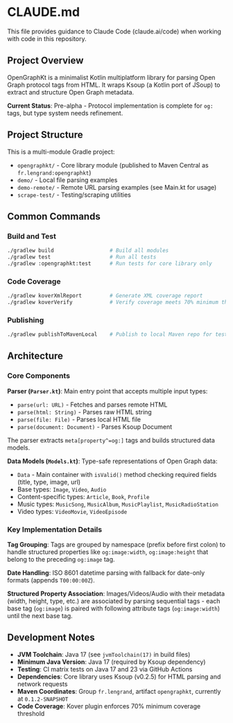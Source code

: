 # CLAUDE.md

This file provides guidance to Claude Code (claude.ai/code) when working with code in this repository.

## Project Overview

OpenGraphKt is a minimalist Kotlin multiplatform library for parsing Open Graph protocol tags from HTML. It wraps Ksoup (a Kotlin port of JSoup) to extract and structure Open Graph metadata.

**Current Status**: Pre-alpha - Protocol implementation is complete for `og:` tags, but type system needs refinement.

## Project Structure

This is a multi-module Gradle project:

- `opengraphkt/` - Core library module (published to Maven Central as `fr.lengrand:opengraphkt`)
- `demo/` - Local file parsing examples
- `demo-remote/` - Remote URL parsing examples (see Main.kt for usage)
- `scrape-test/` - Testing/scraping utilities

## Common Commands

### Build and Test
```bash
./gradlew build                  # Build all modules
./gradlew test                   # Run all tests
./gradlew :opengraphkt:test      # Run tests for core library only
```

### Code Coverage
```bash
./gradlew koverXmlReport         # Generate XML coverage report
./gradlew koverVerify            # Verify coverage meets 70% minimum threshold
```

### Publishing
```bash
./gradlew publishToMavenLocal    # Publish to local Maven repo for testing
```

## Architecture

### Core Components

**Parser (`Parser.kt`)**: Main entry point that accepts multiple input types:
- `parse(url: URL)` - Fetches and parses remote HTML
- `parse(html: String)` - Parses raw HTML string
- `parse(file: File)` - Parses local HTML file
- `parse(document: Document)` - Parses Ksoup Document

The parser extracts `meta[property^=og:]` tags and builds structured data models.

**Data Models (`Models.kt`)**: Type-safe representations of Open Graph data:
- `Data` - Main container with `isValid()` method checking required fields (title, type, image, url)
- Base types: `Image`, `Video`, `Audio`
- Content-specific types: `Article`, `Book`, `Profile`
- Music types: `MusicSong`, `MusicAlbum`, `MusicPlaylist`, `MusicRadioStation`
- Video types: `VideoMovie`, `VideoEpisode`

### Key Implementation Details

**Tag Grouping**: Tags are grouped by namespace (prefix before first colon) to handle structured properties like `og:image:width`, `og:image:height` that belong to the preceding `og:image` tag.

**Date Handling**: ISO 8601 datetime parsing with fallback for date-only formats (appends `T00:00:00Z`).

**Structured Property Association**: Images/Videos/Audio with their metadata (width, height, type, etc.) are associated by parsing sequential tags - each base tag (`og:image`) is paired with following attribute tags (`og:image:width`) until the next base tag.

## Development Notes

- **JVM Toolchain**: Java 17 (see `jvmToolchain(17)` in build files)
- **Minimum Java Version**: Java 17 (required by Ksoup dependency)
- **Testing**: CI matrix tests on Java 17 and 23 via GitHub Actions
- **Dependencies**: Core library uses Ksoup (v0.2.5) for HTML parsing and network requests
- **Maven Coordinates**: Group `fr.lengrand`, artifact `opengraphkt`, currently at `0.1.2-SNAPSHOT`
- **Code Coverage**: Kover plugin enforces 70% minimum coverage threshold
